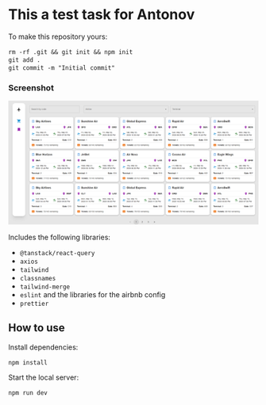# This a test task for Antonov

To make this repository yours:

```
rm -rf .git && git init && npm init
git add .
git commit -m "Initial commit"
```

### Screenshot

![](preview.png)

Includes the following libraries:

- `@tanstack/react-query`
- `axios`
- `tailwind`
- `classnames`
- `tailwind-merge`
- `eslint` and the libraries for the airbnb config
- `prettier`

## How to use

Install dependencies:

```
npm install
```

Start the local server:

```
npm run dev
```

